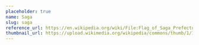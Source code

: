 ```yaml
---
placeholder: true
name: Saga
slug: saga
reference_url: https://en.wikipedia.org/wiki/File:Flag_of_Saga_Prefecture.svg
thumbnail_url: https://upload.wikimedia.org/wikipedia/commons/thumb/1/18/Flag_of_Saga_Prefecture.svg/120px-Flag_of_Saga_Prefecture.svg.png
---
```

